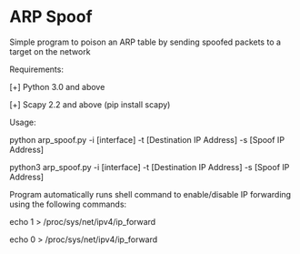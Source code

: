 # ARP Spoof

Simple program to poison an ARP table by sending spoofed packets to a target on the network

Requirements:

[+]  Python 3.0 and above

[+]  Scapy 2.2 and above (pip install scapy)

Usage:

python arp_spoof.py -i [interface] -t [Destination IP Address] -s [Spoof IP Address]

python3 arp_spoof.py -i [interface] -t [Destination IP Address] -s [Spoof IP Address]

Program automatically runs shell command to enable/disable IP forwarding using the following commands: 

echo 1 > /proc/sys/net/ipv4/ip_forward

echo 0 > /proc/sys/net/ipv4/ip_forward
